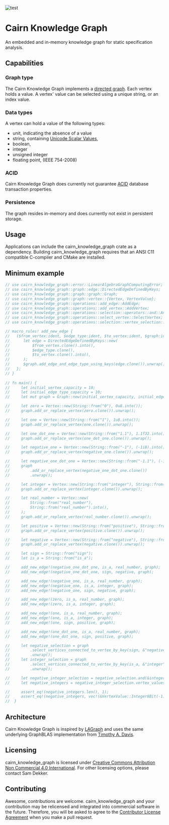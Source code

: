 ![test](https://github.com/code-sam/cairn-knowledge-graph/actions/workflows/test_main_branch.yml/badge.svg?branch=main)
# Cairn Knowledge Graph
An embedded and in-memory knowledge graph for static specification analysis.

## Capabilities

### Graph type
The Cairn Knowledge Graph implements a [directed graph](https://en.wikipedia.org/wiki/Directed_graph). Each vertex holds a value. A vertex' value can be selected using a unique string, or an index value.

### Data types
A vertex can hold a value of the following types:
- unit, indicating the absence of a value
- string, containing [Unicode Scalar Values](https://www.unicode.org/glossary/#unicode_scalar_value),
- boolean,
- integer
- unsigned integer
- floating point, (IEEE 754-2008)

### ACID
Cairn Knowledge Graph does currently not guarantee [ACID](https://en.wikipedia.org/wiki/ACID) database transaction properties.

### Persistence
The graph resides in-memory and does currently not exist in persistent storage.

## Usage
Applications can include the cairn_knowledge_graph crate as a dependency. Building cairn_knowledge_graph requires that an ANSI C11 compatible C-compiler and CMake are installed.

## Minimum example
```rust
// use cairn_knowledge_graph::error::LinearAlgebraGraphComputingError;
// use cairn_knowledge_graph::graph::edge::DirectedEdgeDefinedByKeys;
// use cairn_knowledge_graph::graph::graph::Graph;
// use cairn_knowledge_graph::graph::vertex::{Vertex, VertexValue};
// use cairn_knowledge_graph::operations::add_edge::AddEdge;
// use cairn_knowledge_graph::operations::add_vertex::AddVertex;
// use cairn_knowledge_graph::operations::selection::operators::and::AndOperator;
// use cairn_knowledge_graph::operations::select_vertex::SelectVertex;
// use cairn_knowledge_graph::operations::selection::vertex_selection::VertexSelection;

// macro_rules! add_new_edge {
//   ($from_vertex:ident, $edge_type:ident, $to_vertex:ident, $graph:ident) => {
//      let edge = DirectedEdgeDefinedByKeys::new(
//          $from_vertex.clone().into(),
//          $edge_type.clone(),
//          $to_vertex.clone().into(),
//      );
//      $graph.add_edge_and_edge_type_using_keys(edge.clone()).unwrap();
//   };
// }
 
// fn main() {
//     let initial_vertex_capacity = 10;
//     let initial_edge_type_capacity = 10;
//     let mut graph = Graph::new(initial_vertex_capacity, initial_edge_type_capacity).unwrap();

//     let zero = Vertex::new(String::from("0"), 0u8.into());
//     graph.add_or_replace_vertex(zero.clone()).unwrap();

//     let one = Vertex::new(String::from("1"), 1u8.into());
//     graph.add_or_replace_vertex(one.clone()).unwrap();

//     let one_dot_one = Vertex::new(String::from("1.1"), 1.1f32.into());
//     graph.add_or_replace_vertex(one_dot_one.clone()).unwrap();

//     let negative_one = Vertex::new(String::from("-1"), (-1i8).into());
//     graph.add_or_replace_vertex(negative_one.clone()).unwrap();

//     let negative_one_dot_one = Vertex::new(String::from("-1.1"), (-1.1f32).into());
//     graph
//         .add_or_replace_vertex(negative_one_dot_one.clone())
//         .unwrap();

//     let integer = Vertex::new(String::from("integer"), String::from("integer").into());
//     graph.add_or_replace_vertex(integer.clone()).unwrap();

//     let real_number = Vertex::new(
//         String::from("real_number"),
//         String::from("real_number").into(),
//     );
//     graph.add_or_replace_vertex(real_number.clone()).unwrap();

//     let positive = Vertex::new(String::from("positive"), String::from("positive").into());
//     graph.add_or_replace_vertex(positive.clone()).unwrap();

//     let negative = Vertex::new(String::from("negative"), String::from("negative").into());
//     graph.add_or_replace_vertex(negative.clone()).unwrap();

//     let sign = String::from("sign");
//     let is_a = String::from("is_a");

//     add_new_edge!(negative_one_dot_one, is_a, real_number, graph);
//     add_new_edge!(negative_one_dot_one, sign, negative, graph);

//     add_new_edge!(negative_one, is_a, real_number, graph);
//     add_new_edge!(negative_one, is_a, integer, graph);
//     add_new_edge!(negative_one, sign, negative, graph);

//     add_new_edge!(zero, is_a, real_number, graph);
//     add_new_edge!(zero, is_a, integer, graph);

//     add_new_edge!(one, is_a, real_number, graph);
//     add_new_edge!(one, is_a, integer, graph);
//     add_new_edge!(one, sign, positive, graph);

//     add_new_edge!(one_dot_one, is_a, real_number, graph);
//     add_new_edge!(one_dot_one, sign, positive, graph);

//     let negative_selection = graph
//         .select_vertices_connected_to_vertex_by_key(sign, &"negative")
//         .unwrap();
//     let integer_selection = graph
//         .select_vertices_connected_to_vertex_by_key(is_a, &"integer")
//         .unwrap();

//     let negative_integer_selection = negative_selection.and(&integer_selection).unwrap();
//     let negative_integers = negative_integer_selection.vertex_values_ref().unwrap();

//     assert_eq!(negative_integers.len(), 1);
//     assert_eq!(negative_integers, vec!(&VertexValue::Integer8Bit(-1)));
//  }
 ```

## Architecture
Cairn Knowledge Graph is inspired by [LAGraph](https://github.com/GraphBLAS/LAGraph) and uses the same underlying GraphBLAS implementation from [Timothy A. Davis](https://github.com/DrTimothyAldenDavis/GraphBLAS).

## Licensing
cairn_knowledge_graph is licensed under [Creative Commons Attribution Non Commercial 4.0 International](https://creativecommons.org/licenses/by-nc/4.0/legalcode). For other licensing options, please contact Sam Dekker.

## Contributing
Awesome, contributions are welcome. cairn_knowledge_graph and your contribution may be relicensed and integrated into commercial software in the future. Therefore, you will be asked to agree to the [Contributor License Agreement](contributor-license-agreement.md) when you make a pull request.
